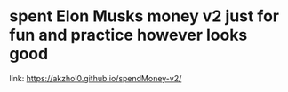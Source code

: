 ﻿# spent Elon Musks money v2 just for fun and practice however looks good
 
link: https://akzhol0.github.io/spendMoney-v2/
